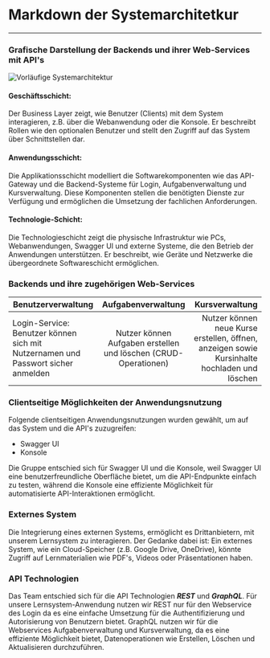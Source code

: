 # Markdown der Systemarchitetkur

---
### Grafische Darstellung der Backends und ihrer Web-Services mit API's
![Vorläufige Systemarchitektur](Pictures/BildSystem.jpeg)

#### Geschäftsschicht:
Der Business Layer zeigt, wie Benutzer (Clients) mit dem System interagieren, z.B. über die Webanwendung oder die Konsole. Er beschreibt Rollen wie den optionalen Benutzer und stellt den Zugriff auf das System über Schnittstellen dar.

#### Anwendungsschicht:
Die Applikationsschicht modelliert die Softwarekomponenten wie das API-Gateway und die Backend-Systeme für Login, Aufgabenverwaltung und Kursverwaltung. Diese Komponenten stellen die benötigten Dienste zur Verfügung und ermöglichen die Umsetzung der fachlichen Anforderungen.

#### Technologie-Schicht:
Die Technologieschicht zeigt die physische Infrastruktur wie PCs, Webanwendungen, Swagger UI und externe Systeme, die den Betrieb der Anwendungen unterstützen. Er beschreibt, wie Geräte und Netzwerke die übergeordnete Softwareschicht ermöglichen.




### Backends und ihre zugehörigen Web-Services


| Benutzerverwaltung        | Aufgabenverwaltung           | Kursverwaltung  |
| ------------- |:-------------:| -----:|
| Login-Service: Benutzer können sich mit Nutzernamen und Passwort sicher anmelden     | Nutzer können Aufgaben erstellen und löschen (CRUD-Operationen) | Nutzer können neue Kurse erstellen, öffnen, anzeigen sowie Kursinhalte hochladen und löschen |


### Clientseitige Möglichkeiten der Anwendungsnutzung

Folgende clientseitigen Anwendungsnutzungen wurden gewählt, um auf das System und die API's zuzugreifen:

* Swagger UI
* Konsole

Die Gruppe entschied sich für Swagger UI und die Konsole, weil Swagger UI eine benutzerfreundliche Oberfläche bietet, um die API-Endpunkte einfach zu testen, während die Konsole eine effiziente Möglichkeit für automatisierte API-Interaktionen ermöglicht.


### Externes System
Die Integrierung eines externen Systems, ermöglicht es Drittanbietern, mit unserem Lernsystem zu interagieren.
Der Gedanke dabei ist: Ein externes System, wie ein Cloud-Speicher (z.B. Google Drive, OneDrive), könnte Zugriff auf Lernmaterialien wie PDF's, Videos oder Präsentationen haben.

### API Technologien
Das Team entschied sich für die API Technologien ***REST*** und ***GraphQL***. Für unsere Lernsystem-Anwendung nutzen wir REST nur für den Webservice des Login da es eine einfache Umsetzung für die Authentifizierung und Autorisierung von Benutzern bietet. GraphQL nutzen wir für die Webservices Aufgabenverwaltung und Kursverwaltung, da es eine effiziente Möglichkeit bietet, Datenoperationen wie Erstellen, Löschen und Aktualisieren durchzuführen.



